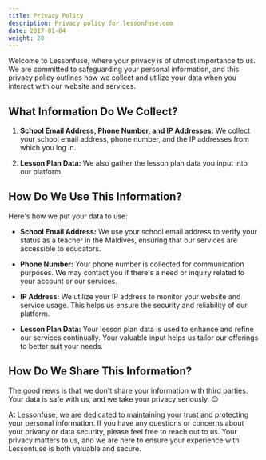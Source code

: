 ```yaml
---
title: Privacy Policy
description: Privacy policy for lessonfuse.com
date: 2017-01-04
weight: 20
---
```

Welcome to Lessonfuse, where your privacy is of utmost importance to us. We are committed to safeguarding your personal information, and this privacy policy outlines how we collect and utilize your data when you interact with our website and services.

## What Information Do We Collect?

1. **School Email Address, Phone Number, and IP Addresses:** We collect your school email address, phone number, and the IP addresses from which you log in.

2. **Lesson Plan Data:** We also gather the lesson plan data you input into our platform.

## How Do We Use This Information?

Here's how we put your data to use:

- **School Email Address:** We use your school email address to verify your status as a teacher in the Maldives, ensuring that our services are accessible to educators.

- **Phone Number:** Your phone number is collected for communication purposes. We may contact you if there's a need or inquiry related to your account or our services.

- **IP Address:** We utilize your IP address to monitor your website and service usage. This helps us ensure the security and reliability of our platform.

- **Lesson Plan Data:** Your lesson plan data is used to enhance and refine our services continually. Your valuable input helps us tailor our offerings to better suit your needs.

## How Do We Share This Information?

The good news is that we don't share your information with third parties. Your data is safe with us, and we take your privacy seriously. 😊

At Lessonfuse, we are dedicated to maintaining your trust and protecting your personal information. If you have any questions or concerns about your privacy or data security, please feel free to reach out to us. Your privacy matters to us, and we are here to ensure your experience with Lessonfuse is both valuable and secure.